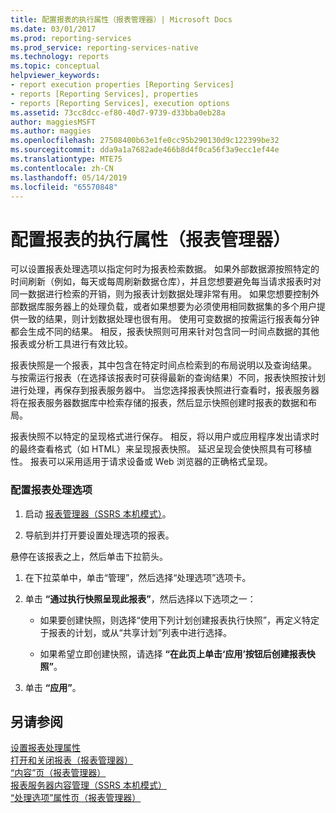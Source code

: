 ```yaml
---
title: 配置报表的执行属性（报表管理器）| Microsoft Docs
ms.date: 03/01/2017
ms.prod: reporting-services
ms.prod_service: reporting-services-native
ms.technology: reports
ms.topic: conceptual
helpviewer_keywords:
- report execution properties [Reporting Services]
- reports [Reporting Services], properties
- reports [Reporting Services], execution options
ms.assetid: 73cc8dcc-ef80-40d7-9739-d33bba0eb28a
author: maggiesMSFT
ms.author: maggies
ms.openlocfilehash: 27508400b63e1fe0cc95b290130d9c122399be32
ms.sourcegitcommit: dda9a1a7682ade466b8d4f0ca56f3a9ecc1ef44e
ms.translationtype: MTE75
ms.contentlocale: zh-CN
ms.lasthandoff: 05/14/2019
ms.locfileid: "65570848"
---
```

# <a name="configure-execution-properties-for-a-report--report-manager"></a>配置报表的执行属性（报表管理器）
  可以设置报表处理选项以指定何时为报表检索数据。 如果外部数据源按照特定的时间刷新（例如，每天或每周刷新数据仓库），并且您想要避免每当请求报表时对同一数据进行检索的开销，则为报表计划数据处理非常有用。 如果您想要控制外部数据库服务器上的处理负载，或者如果想要为必须使用相同数据集的多个用户提供一致的结果，则计划数据处理也很有用。 使用可变数据的按需运行报表每分钟都会生成不同的结果。 相反，报表快照则可用来针对包含同一时间点数据的其他报表或分析工具进行有效比较。  
  
 报表快照是一个报表，其中包含在特定时间点检索到的布局说明以及查询结果。 与按需运行报表（在选择该报表时可获得最新的查询结果）不同，报表快照按计划进行处理，再保存到报表服务器中。 当您选择报表快照进行查看时，报表服务器将在报表服务器数据库中检索存储的报表，然后显示快照创建时报表的数据和布局。  
  
 报表快照不以特定的呈现格式进行保存。 相反，将以用户或应用程序发出请求时的最终查看格式（如 HTML）来呈现报表快照。 延迟呈现会使快照具有可移植性。 报表可以采用适用于请求设备或 Web 浏览器的正确格式呈现。  
  
### <a name="to-configure-report-processing-options"></a>配置报表处理选项  
  
1.  启动 [报表管理器（SSRS 本机模式）](https://msdn.microsoft.com/library/80949f9d-58f5-48e3-9342-9e9bf4e57896)。  
  
2.  导航到并打开要设置处理选项的报表。  
  
 悬停在该报表之上，然后单击下拉箭头。  
  
1.  在下拉菜单中，单击“管理”，然后选择“处理选项”选项卡。  
  
2.  单击 **“通过执行快照呈现此报表”**，然后选择以下选项之一：  
  
    -   如果要创建快照，则选择“使用下列计划创建报表执行快照”，再定义特定于报表的计划，或从“共享计划”列表中进行选择。  
  
    -   如果希望立即创建快照，请选择 **“在此页上单击‘应用’按钮后创建报表快照”**。  
  
3.  单击 **“应用”**。  
  
## <a name="see-also"></a>另请参阅  
 [设置报表处理属性](../../reporting-services/report-server/set-report-processing-properties.md)   
 [打开和关闭报表（报表管理器）](../../reporting-services/reports/open-and-close-a-report-report-manager.md)   
 [“内容”页（报表管理器）](https://msdn.microsoft.com/library/6b16869b-158a-4934-9c85-bee934b35378)   
 [报表服务器内容管理（SSRS 本机模式）](../../reporting-services/report-server/report-server-content-management-ssrs-native-mode.md)   
 [“处理选项”属性页（报表管理器）](https://msdn.microsoft.com/library/28f07c70-7132-4d15-9505-4fdf31dc9cc0)  
  
  
